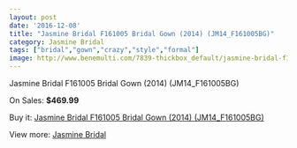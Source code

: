 ```yaml
---
layout: post
date: '2016-12-08'
title: "Jasmine Bridal F161005 Bridal Gown (2014) (JM14_F161005BG)"
category: Jasmine Bridal
tags: ["bridal","gown","crazy","style","formal"]
image: http://www.benemulti.com/7839-thickbox_default/jasmine-bridal-f161005-bridal-gown-2014-jm14f161005bg.jpg
---
```

Jasmine Bridal F161005 Bridal Gown (2014) (JM14_F161005BG)

On Sales: **$469.99**
<a href="https://www.benemulti.com/en/jasmine-bridal/2997-jasmine-bridal-f161005-bridal-gown-2014-jm14f161005bg.html"><amp-img layout="responsive" width="600" height="600" src="//www.benemulti.com/7839-thickbox_default/jasmine-bridal-f161005-bridal-gown-2014-jm14f161005bg.jpg" alt="Jasmine Bridal F161005 Bridal Gown (2014) (JM14_F161005BG) 0" /></a>
<a href="https://www.benemulti.com/en/jasmine-bridal/2997-jasmine-bridal-f161005-bridal-gown-2014-jm14f161005bg.html"><amp-img layout="responsive" width="600" height="600" src="//www.benemulti.com/7841-thickbox_default/jasmine-bridal-f161005-bridal-gown-2014-jm14f161005bg.jpg" alt="Jasmine Bridal F161005 Bridal Gown (2014) (JM14_F161005BG) 1" /></a>
<a href="https://www.benemulti.com/en/jasmine-bridal/2997-jasmine-bridal-f161005-bridal-gown-2014-jm14f161005bg.html"><amp-img layout="responsive" width="600" height="600" src="//www.benemulti.com/7840-thickbox_default/jasmine-bridal-f161005-bridal-gown-2014-jm14f161005bg.jpg" alt="Jasmine Bridal F161005 Bridal Gown (2014) (JM14_F161005BG) 2" /></a>

Buy it: [Jasmine Bridal F161005 Bridal Gown (2014) (JM14_F161005BG)](https://www.benemulti.com/en/jasmine-bridal/2997-jasmine-bridal-f161005-bridal-gown-2014-jm14f161005bg.html "Jasmine Bridal F161005 Bridal Gown (2014) (JM14_F161005BG)")

View more: [Jasmine Bridal](https://www.benemulti.com/en/32-jasmine-bridal "Jasmine Bridal")